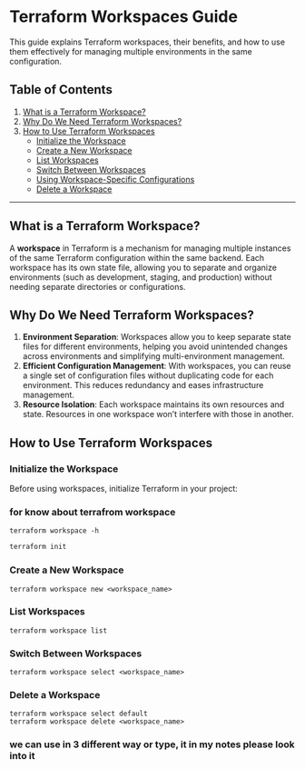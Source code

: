 # Terraform Workspaces Guide

This guide explains Terraform workspaces, their benefits, and how to use them effectively for managing multiple environments in the same configuration.

## Table of Contents
1. [What is a Terraform Workspace?](#what-is-a-terraform-workspace)
2. [Why Do We Need Terraform Workspaces?](#why-do-we-need-terraform-workspaces)
3. [How to Use Terraform Workspaces](#how-to-use-terraform-workspaces)
    - [Initialize the Workspace](#initialize-the-workspace)
    - [Create a New Workspace](#create-a-new-workspace)
    - [List Workspaces](#list-workspaces)
    - [Switch Between Workspaces](#switch-between-workspaces)
    - [Using Workspace-Specific Configurations](#using-workspace-specific-configurations)
    - [Delete a Workspace](#delete-a-workspace)

---

## What is a Terraform Workspace?

A **workspace** in Terraform is a mechanism for managing multiple instances of the same Terraform configuration within the same backend. Each workspace has its own state file, allowing you to separate and organize environments (such as development, staging, and production) without needing separate directories or configurations.

## Why Do We Need Terraform Workspaces?

1. **Environment Separation**: Workspaces allow you to keep separate state files for different environments, helping you avoid unintended changes across environments and simplifying multi-environment management.
2. **Efficient Configuration Management**: With workspaces, you can reuse a single set of configuration files without duplicating code for each environment. This reduces redundancy and eases infrastructure management.
3. **Resource Isolation**: Each workspace maintains its own resources and state. Resources in one workspace won’t interfere with those in another.

## How to Use Terraform Workspaces

### Initialize the Workspace

Before using workspaces, initialize Terraform in your project:
### for know about terrafrom workspace 
```
terraform workspace -h 
```
```bash
terraform init
```
### Create a New Workspace
```
terraform workspace new <workspace_name>
```
### List Workspaces
```
terraform workspace list

```
### Switch Between Workspaces
```
terraform workspace select <workspace_name>

```
### Delete a Workspace
```
terraform workspace select default
terraform workspace delete <workspace_name>
```

### we can use in 3 different way or type, it in my notes please look into it




